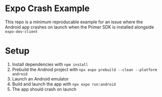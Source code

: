 # Expo Crash Example
This repo is a minimum reproducable example for an issue where the Android app crashes on launch when the Primer SDK is installed alongside `expo-dev-client`


# Setup
1. Install dependencies with `npm install`
2. Prebuild the Android project with `npx expo prebuild --clean --platform android`
3. Launch an Android emulator
4. Build and launch the app with `npx expo run:android`
5. The app should crash on launch
